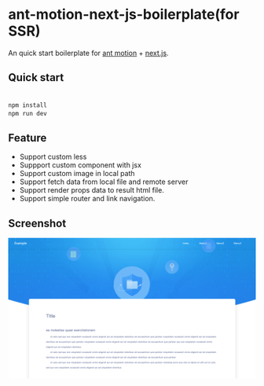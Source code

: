 # ant-motion-next-js-boilerplate(for SSR)

An quick start boilerplate for [ant motion](https://motion.ant.design/) + [next.js](https://github.com/zeit/next.js/).

## Quick start

```bash

npm install
npm run dev

```

## Feature

- Support custom less
- Suppport custom component with jsx
- Support custom image in local path
- Support fetch data from local file and remote server
- Support render props data to result html file.
- Support simple router and link navigation.

## Screenshot

![](https://github.com/Anderson-Liu/ant-motion-next-js-boilerplate/blob/master/static/screenshot.png)
